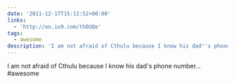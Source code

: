 ```yaml
---
date: '2011-12-17T15:12:52+00:00'
links:
  - 'http://on.io9.com/thDUQe'
tags:
  - awesome
description: 'I am not afraid of Cthulu because I know his dad''s phone number... #awesome '
---
```

I am not afraid of Cthulu because I know his dad's phone number... #awesome 
